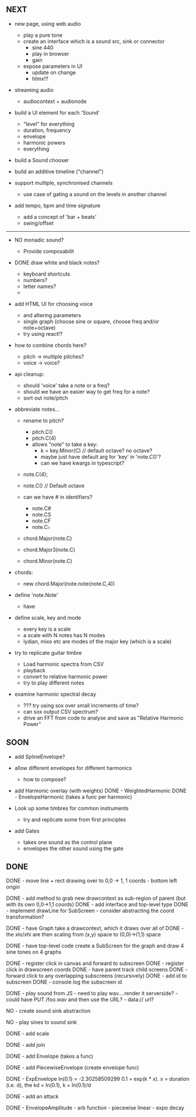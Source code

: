 NEXT
----

- new page, using web audio
    - play a pure tone
    - create an interface which is a sound src, sink or connector
        - sine 440
        - play in browser
        - gain
    - expose parameters in UI
        - update on change
        - htmx!?

- streaming audio
    - audiocontext + audionode

- build a UI element for each 'Sound'
    - "level" for everything
    - duration, frequency
    - envelope
    - harmonic powers
    - everything

- build a Sound chooser

- build an additive timeline ("channel")

- support multiple, synchronised channels
    - use case of gating a sound on the levels in another channel

- add tempo, bpm and time signature
    - add a concept of 'bar + beats'
    - swing/offset

-------

- NO monadic sound?
    - Provide composabilit

- DONE draw white and black notes?
    - keyboard shortcuts
    - numbers?
    - letter names?
    - 

- add HTML UI for choosing voice
    - and altering parameters
    - single graph (choose sine or square, choose freq and/or note+octave)
    - try using react!?

- how to combine chords here?
    - pitch -> multiple pitches?
    - voice -> voice?

- api cleanup:
    - should 'voice' take a note or a freq?
    - should we have an easier way to get freq for a note?
    - sort out note/pitch

- abbreviate notes...
    - rename to pitch?
        - pitch.C()
        - pitch.C(4)
        - allows "note" to take a key:
            - k = key.Minor(C) // default octave? no octave?
            - maybe just have default arg for 'key' in 'note.C()'?
            - can we have kwargs in typescript?
    - note.C(4);
    - note.C()  // Default octave
    - can we have # in identifiers?
        - note.C#
        - note.CS
        - note.CF
        - note.C♭

    - chord.Major(note.C)
    - chord.Major3(note.C)
    - chord.Minor(note.C)

- chords:
    - new chord.Major(note.note(note.C,4))


- define 'note.Note'
    - have 

- define scale, key and mode
    - every key is a scale
    - a scale with N notes has N modes
    - lydian, mixo etc are modes of the major key (which is a scale)

- try to replicate guitar timbre
    - Load harmonic spectra from CSV
    - playback
    - convert to relative harmonic power
    - try to play different notes

- examine harmonic spectral decay
    - ??? try using sox over small increments of time?
    - can sox output CSV spectrum?
    - drive an FFT from code to analyse and save as "Relative Harmonic Power"

SOON
----

- add SplineEnvelope?

- allow different envelopes for different harmonics
    - how to compose?

- add Harmonic overlay (with weights)
    DONE - WeightedHarmonic
    DONE - EnvelopeHarmonic (takes a func per harmonic)

- Look up some timbres for common instruments
    - try and replicate some from first principles

- add Gates
    - takes one sound as the control plane
    - envelopes the other sound using the gate

DONE
----

DONE - move line + rect drawing over to 0,0 -> 1, 1 coords
    - bottom left origin

DONE - add method to grab new drawcontext as sub-region of parent (but with its own 0,0->1,1 coords)
    DONE - add interface and top-level type
    DONE - implement drawLine for SubScreen
        - consider abstracting the coord transformation?

DONE - have Graph take a drawcontext, which it draws over all of
    DONE - the xlo/xhi are then scaling from (x,y) space to (0,0)->(1,1) space

DONE - have top-level code create a SubScreen for the graph and draw 4 sine tones on 4 graphs

DONE - register click in canvas and forward to subscreen
    DONE - register click in drawscreen coords
    DONE - have parent track child screens
    DONE - forward click to any overlapping subscreens (recursively)
    DONE - add id to subscreen
    DONE - console log the subscreen id

DONE - play sound from JS
    - need to play wav....render it serverside?
    - could have PUT /foo.wav <wavdata> and then use the URL?
    - data:// url?

NO - create sound sink abstraction

NO - play sines to sound sink

DONE - add scale

DONE - add join

DONE - add Envelope (takes a func)

DONE - add PiecewiseEnvelope (create envelope func)

DONE - ExpEnvelope
    ln(0.1) = -2.30258509299
    0.1 = exp(k * x). x = duration (i.e. d), the kd = ln(0.1), k = ln(0.1)/d

DONE - add an attack

DONE - EnvelopeAmplitude
    - arb function
    - piecewise linear
    - expo decay

